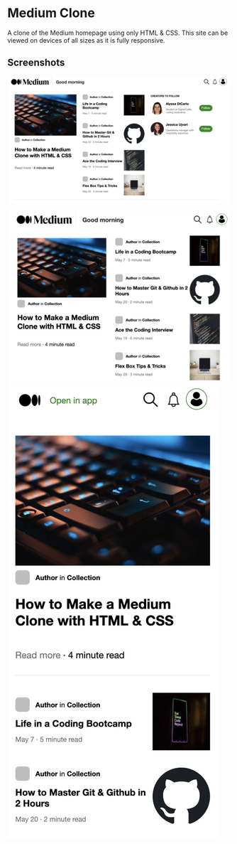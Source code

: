 # Medium Clone

A clone of the Medium homepage using only HTML & CSS. This site can be viewed on devices of all sizes as it is fully responsive.

## Screenshots

![desktop screenshot](https://github.com/alyssadicarlo/medium_clone/blob/main/images/desktop_screenshot.png)

![tablet screenshot](https://github.com/alyssadicarlo/medium_clone/blob/main/images/tablet_screenshot.png)
![phone screenshot](https://github.com/alyssadicarlo/medium_clone/blob/main/images/phone_screenshot.png)